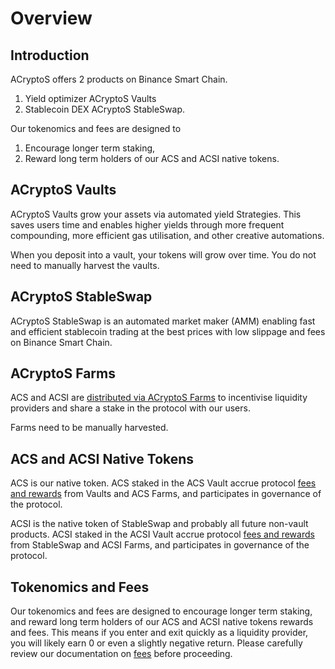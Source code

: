 # Overview

## Introduction

ACryptoS offers 2 products on Binance Smart Chain.
1.	Yield optimizer ACryptoS Vaults 
2.	Stablecoin DEX ACryptoS StableSwap. 

Our tokenomics and fees are designed to 
1.	Encourage longer term staking, 
2.	Reward long term holders of our ACS and ACSI native tokens.


## ACryptoS Vaults

ACryptoS Vaults grow your assets via automated yield Strategies. This saves users time and enables higher yields through more frequent compounding, more efficient gas utilisation, and other creative automations.

When you deposit into a vault, your tokens will grow over time. You do not need to manually harvest the vaults.

## ACryptoS StableSwap

ACryptoS StableSwap is an automated market maker \(AMM\) enabling fast and efficient stablecoin trading at the best prices with low slippage and fees on Binance Smart Chain.

## ACryptoS Farms

ACS and ACSI are [distributed via ACryptoS Farms](fees.md#tokenomics) to incentivise liquidity providers and share a stake in the protocol with our users.

Farms need to be manually harvested.

## ACS and ACSI Native Tokens

ACS is our native token. ACS staked in the ACS Vault accrue protocol [fees and rewards](fees.md#acs-vault) from Vaults and ACS Farms, and participates in governance of the protocol.

ACSI is the native token of StableSwap and probably all future non-vault products. ACSI staked in the ACSI Vault accrue protocol [fees and rewards](fees.md#acs-vault) from StableSwap and ACSI Farms, and participates in governance of the protocol.

## Tokenomics and Fees

Our tokenomics and fees are designed to encourage longer term staking, and reward long term holders of our ACS and ACSI native tokens rewards and fees. This means if you enter and exit quickly as a liquidity provider, you will likely earn 0 or even a slightly negative return. Please carefully review our documentation on [fees](fees.md) before proceeding.

